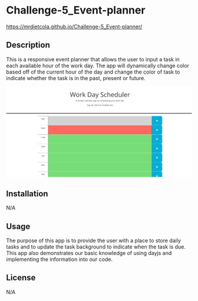 # Challenge-5_Event-planner

https://mrdietcola.github.io/Challenge-5_Event-planner/

## Description
This is a responsive event planner that allows the user to input a task in each available hour of the work day. The app will dynamically change color based off of the current hour of the day and change the color of task to indicate whether the task is in the past, present or future. 


![screenshot](<Screenshot (13).png>)
## Installation

N/A

## Usage

The purpose of this app is to provide the user with a place to store daily tasks and to update the task background to indicate when the task is due. This app also demonstrates our basic knowledge of using dayjs and implementing the information into our code. 

## License

N/A